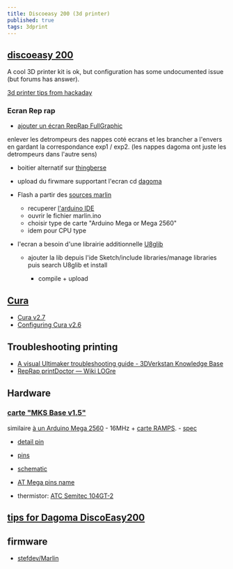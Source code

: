```yaml
---
title: Discoeasy 200 (3d printer)
published: true
tags: 3dprint
---
```

## [discoeasy 200](https://dagoma.fr/tutoriels/tutoriels-discovery200.html)
A cool 3D printer
kit is ok, but configuration has some undocumented issue (but forums has answer).

[3d printer tips from hackaday](https://hackaday.com/2016/07/06/build-a-3d-printer-workhorse/)

### Ecran Rep rap

- [ajouter un écran RepRap FullGraphic](https://www.dagomaniack.fr/2017/04/30/tutoriel-ecran-reprap-fullgraphic-controler-de200/)

enlever les detrompeurs des nappes coté ecrans et les brancher a l'envers en gardant la correspondance exp1 / exp2. (les nappes dagoma ont juste les detrompeurs dans l'autre sens)

- boitier alternatif sur [thingberse](https://www.thingiverse.com/thing:2445739)

- upload du firwmare supportant l'ecran cd [dagoma](https://dagoma.fr/montage-de-l-ecran.html)

- Flash a partir des [sources marlin](https://www.lesimprimantes3d.fr/forum/topic/8452-comment-flasher-un-marlin-modifi%C3%A9/?tab=comments#comment-97478)

  - recuperer [l'arduino IDE](https://www.arduino.cc/en/main/software#)
  - ouvrir le fichier marlin.ino
  - choisir type de carte "Arduino Mega or Mega 2560"
  - idem pour CPU type
  
- l'ecran a besoin d'une librairie additionnelle [ U8glib ](http://www.printer3d.one/fr/tutoriel-installer-firmware-marlin-1-1-limprimante-3d-wanhao-duplicator-6/)
  - ajouter la lib depuis l'ide Sketch/include libraries/manage libraries puis search U8glib et install
  
    - compile + upload

## [Cura](https://github.com/Ultimaker/Cura/tree/3.0)

- [Cura v2.7](http://kerneldesign.fr/cura-2-7-supporte-la-dagoma-discoeasy200/)
- [Configuring Cura v2.6](http://kerneldesign.fr/dagoma-discoeasy200-et-cura-2-6/)

## Troubleshooting printing

- [A visual Ultimaker troubleshooting guide - 3DVerkstan Knowledge Base](http://support.3dverkstan.se/article/23-a-visual-ultimaker-troubleshooting-guide#stringing)
- [RepRap printDoctor — Wiki LOGre](https://www.logre.eu/wiki/RepRap_printDoctor)

## Hardware

### [carte "MKS Base v1.5"](https://www.iot-experiments.com/dagoma-discoeasy200/)
 similaire [à un Arduino Mega 2560](https://github.com/MarlinFirmware/Marlin/wiki/Supported-Hardware#mks_base-40) - 16MHz + [carte RAMPS](https://reprap.org/wiki/Arduino_Mega_Pololu_Shield). - [spec](https://www.tomtop.com/p-e3250.html)
- [detail pin](https://reprap.org/wiki/MKS_BASE_1.0)
- [pins](https://reprap.org/mediawiki/images/b/b7/MKS_BASE_PINS.pdf)
- [schematic](https://reprap.org/wiki/File:RAMPS1.4schematic.png)

- [AT Mega pins name](https://cdn.thingiverse.com/assets/3b/87/be/00/40/ATMega_Pins.png)

- thermistor: [ATC Semitec 104GT-2](https://github.com/stefdev49/Marlin/commit/112e526055b005915dd3b87fb8a445405874d42c#diff-208fc9ab75ffd757bceef9d68e6fecfcR104)


## [tips for Dagoma DiscoEasy200](https://www.iot-experiments.com/dagoma-discoeasy200/)

## firmware
- [stefdev/Marlin](https://github.com/stefdev49/Marlin)
